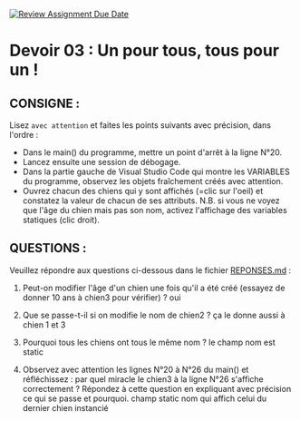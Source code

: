[![Review Assignment Due Date](https://classroom.github.com/assets/deadline-readme-button-22041afd0340ce965d47ae6ef1cefeee28c7c493a6346c4f15d667ab976d596c.svg)](https://classroom.github.com/a/Y6IUuR9G)
# Devoir 03 : Un pour tous, tous pour un !
## CONSIGNE :
Lisez `avec attention` et faites les points suivants avec précision, dans l'ordre :
- Dans le main() du programme, mettre un point d'arrêt à la ligne N°20.
- Lancez ensuite une session de débogage.
- Dans la partie gauche de Visual Studio Code qui montre les VARIABLES du programme, observez les objets fraîchement créés avec attention.
- Ouvrez chacun des chiens qui y sont affichés (=clic sur l'oeil) et constatez la valeur de chacun de ses attributs.
  N.B. si vous ne voyez que l'âge du chien mais pas son nom, activez l'affichage des variables statiques (clic droit).

## QUESTIONS :
Veuillez répondre aux questions ci-dessous dans le fichier [REPONSES.md](REPONSES.md) :
1. Peut-on modifier l'âge d'un chien une fois qu'il a été créé (essayez de donner 10 ans à chien3 pour vérifier) ? 
oui

2. Que se passe-t-il si on modifie le nom de chien2 ?
ça le donne aussi à chien 1 et 3

3. Pourquoi tous les chiens ont tous le même nom ?
le champ nom est static

4. Observez avec attention les lignes N°20 à N°26 du main() et réfléchissez : par quel miracle le chien3 à la ligne N°26 s'affiche correctement ?
   Répondez à cette question en expliquant avec précision ce qui se passe et pourquoi.
champ static nom qui affich celui du dernier chien instancié
